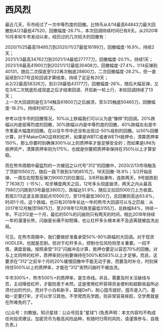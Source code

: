 # 西风烈

最近几天，币市经过了一次中等烈度的回撤。比特币从4/14最高64843刀最大回撤到4/23最低47520，回撤幅度-26.7%，本次回调持续时间已有8天。从2020年10月本轮牛市发动以来，经历过的几次较大的回撤有：

2020/11/25最高19485刀到2020/11/27最低16199刀，回撤幅度-16.9%，持续2天；\
2021/1/3最高34762刀到2021/1/4最低27777刀，回撤幅度-20.1%，持续1天；\
2021/1/8最高41900刀到2021/1/12最低30408刀，回撤幅度-27.4%，1/14反弹到40131，随后二次探底至1/22再次触底28800刀，二次回撤幅度-28.2%，但一直延续到1/27号这轮回调才算结束，持续了足足有20天；\
从2/22最高58326刀，到2/28最低43177刀，回撤幅度-26%，随后大幅反弹，又在3/6二次筑底形成双底之后才结束回调、开启新一轮上行，本轮回调持续了13天；\
上一次大回调则是在3/14触及61800刀之后崩溃，至3/25触底50465刀，回撤幅度-18.3%，持续时间12天。

参考以往牛市的回撤情况，10%以上跌幅我们可以认为是“像样”的回调。20%跌幅以内是低等烈度的回撤，30%跌幅以内是中等烈度的回撤，40%跌幅左右是牛市里最大幅度的回撤。在以往牛市中还没有出现过-50%级别的回撤。以50%回撤计算，对于MakerDAO这样的杠杆，如果是WBTC或者WETH抵押仓，清算质押率150%，那么你要时刻确保300%以上的质押率才是足够安全的；而如果是UNI为抵押资产，清算质押率则为175%，也就是你要把质押率保持在350%以上才算安稳。

而在熊市周期中最猛烈的一次被冠之以代号“312”的回撤中，2020/2/13市场触及了顶部10500刀，随后一路下跌到3/1的8515刀，18天回撤-18.9%；3/2开始反弹，一周左右短暂反弹刀9000刀的位置后，3/8开始瀑布，连跌两天，9号就跌到了7638刀（-15%），咬牙横盘两天之后，12号多头彻底崩溃，两天之内从最高7980刀闪跌到13号最低3800刀，跌幅达51.9%，随后又拉回5000刀上方收盘。若按2/13这波主跌浪起点10500刀，至13号最低3800刀，总回撤则高达63.8%，时间1个月。这个跌幅，也只有2018年长达一年的熊市大回调可以与之匹敌：从2017年12月触顶19875刀，至2018年12月跌至最低3155刀，总跌幅84%，持续一年。不过312是一个月，最后的50%的闪崩则只有两天的时间，相比2018年持续一年的漫漫长熊，闪崩是长痛不如短痛，也让杠杆多头根本来不及逃离就被血洗出局。

可见，在熊市周期中，我们要做好准备承受50%-90%跌幅的大回调。对于现货HODLER，也就是忍耐。但对于杠杆多头，控制仓位风险则至关重要。一招不慎，满盘皆输。按照承受“312”闪崩冲击计算，抵押仓要足以容忍70%的回撤。对与上文同样的杠杆，质押率则分别要保持在500%和583%以上才足够。而且，这要求在“312”之前半个月的20%缓慢回撤中不能无动于衷，而要及时补仓，时刻保持住500%以上的质押率，才能在“312”突然闪崩时不被血洗。

牛市300%+、熊市500%+的质押率，是生命线。并且，需要及时关注破线与否，主动降低杠杆，才能防患于未然。这是使用杠杆获得资金便利和超额收益所必须付出的代价。而对于小白和新手，莫碰DeFi，耐心囤币就好。囤币是入门，基础一定要打牢，才可以学习其他。不学爬而先学跑，则非常容易摔跤，交学费就是在所难免的了。

(公众号：刘教链。知识星球：公众号回复“星球”)
(免责声明：本文内容均不构成任何投资建议。加密货币为极高风险品种，有随时归零的风险，请谨慎参与，自我负责。)
